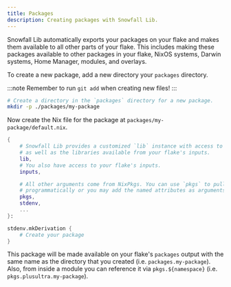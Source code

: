 ```yaml
---
title: Packages
description: Creating packages with Snowfall Lib.
---
```


Snowfall Lib automatically exports your packages on your flake and makes them available to
all other parts of your flake. This includes making these packages available to other packages
in your flake, NixOS systems, Darwin systems, Home Manager, modules, and overlays.

To create a new package, add a new directory your `packages` directory.

:::note
Remember to run `git add` when creating new files!
:::

```bash
# Create a directory in the `packages` directory for a new package.
mkdir -p ./packages/my-package
```

Now create the Nix file for the package at `packages/my-package/default.nix`.

```nix
{
    # Snowfall Lib provides a customized `lib` instance with access to your flake's library
    # as well as the libraries available from your flake's inputs.
    lib,
    # You also have access to your flake's inputs.
    inputs,

    # All other arguments come from NixPkgs. You can use `pkgs` to pull packages or helpers
    # programmatically or you may add the named attributes as arguments here.
    pkgs,
    stdenv,
    ...
}:

stdenv.mkDerivation {
    # Create your package
}
```

This package will be made available on your flake's `packages` output with the same name as the
directory that you created (i.e. `packages.my-package`). Also, from inside a module you can reference it via `pkgs.${namespace}` (i.e. `pkgs.plusultra.my-package`).
